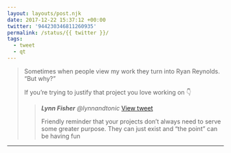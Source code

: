 ```yaml
---
layout: layouts/post.njk
date: 2017-12-22 15:37:12 +00:00
twitter: '944230346811260935'
permalink: /status/{{ twitter }}/
tags: 
  - tweet
  - qt
---
```


> Sometimes when people view my work they turn into Ryan Reynolds. “But why?”
> 
> If you’re trying to justify that project you love working on 👇 
> 
> > <cite>**Lynn Fisher** @lynnandtonic</cite> [View tweet](/status/746069403041562624)
> > 
> > Friendly reminder that your projects don’t always need to serve some greater purpose. They can just exist and “the point” can be having fun

---
